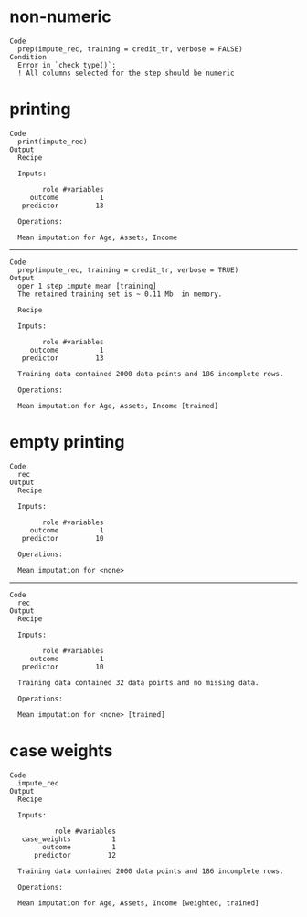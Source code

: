 # non-numeric

    Code
      prep(impute_rec, training = credit_tr, verbose = FALSE)
    Condition
      Error in `check_type()`:
      ! All columns selected for the step should be numeric

# printing

    Code
      print(impute_rec)
    Output
      Recipe
      
      Inputs:
      
            role #variables
         outcome          1
       predictor         13
      
      Operations:
      
      Mean imputation for Age, Assets, Income

---

    Code
      prep(impute_rec, training = credit_tr, verbose = TRUE)
    Output
      oper 1 step impute mean [training] 
      The retained training set is ~ 0.11 Mb  in memory.
      
      Recipe
      
      Inputs:
      
            role #variables
         outcome          1
       predictor         13
      
      Training data contained 2000 data points and 186 incomplete rows. 
      
      Operations:
      
      Mean imputation for Age, Assets, Income [trained]

# empty printing

    Code
      rec
    Output
      Recipe
      
      Inputs:
      
            role #variables
         outcome          1
       predictor         10
      
      Operations:
      
      Mean imputation for <none>

---

    Code
      rec
    Output
      Recipe
      
      Inputs:
      
            role #variables
         outcome          1
       predictor         10
      
      Training data contained 32 data points and no missing data.
      
      Operations:
      
      Mean imputation for <none> [trained]

# case weights

    Code
      impute_rec
    Output
      Recipe
      
      Inputs:
      
               role #variables
       case_weights          1
            outcome          1
          predictor         12
      
      Training data contained 2000 data points and 186 incomplete rows. 
      
      Operations:
      
      Mean imputation for Age, Assets, Income [weighted, trained]

